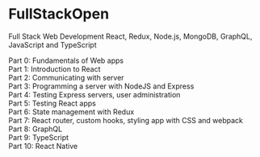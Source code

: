 # FullStackOpen
Full Stack Web Development
React, Redux, Node.js, MongoDB, GraphQL, JavaScript and TypeScript

Part 0: Fundamentals of Web apps  
Part 1: Introduction to React  
Part 2: Communicating with server  
Part 3: Programming a server with NodeJS and Express  
Part 4: Testing Express servers, user administration  
Part 5: Testing React apps  
Part 6: State management with Redux  
Part 7: React router, custom hooks, styling app with CSS and webpack  
Part 8: GraphQL  
Part 9: TypeScript  
Part 10: React Native  
